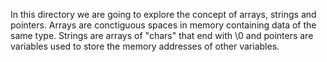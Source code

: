 In this directory we are going to explore the concept of arrays, strings and pointers. Arrays are conctiguous spaces in memory containing data of the same type. Strings are arrays of "chars" that end with \0 and pointers are variables used to store the memory addresses of other variables. 

